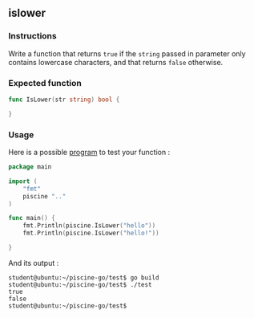 ## islower

### Instructions

Write a function that returns `true` if the `string` passed in parameter only contains lowercase characters, and that returns `false` otherwise.

### Expected function

```go
func IsLower(str string) bool {

}
```

### Usage

Here is a possible [program](TODO-LINK) to test your function :

```go
package main

import (
	"fmt"
	piscine ".."
)

func main() {
	fmt.Println(piscine.IsLower("hello"))
	fmt.Println(piscine.IsLower("hello!"))

}
```

And its output :

```console
student@ubuntu:~/piscine-go/test$ go build
student@ubuntu:~/piscine-go/test$ ./test
true
false
student@ubuntu:~/piscine-go/test$
```
